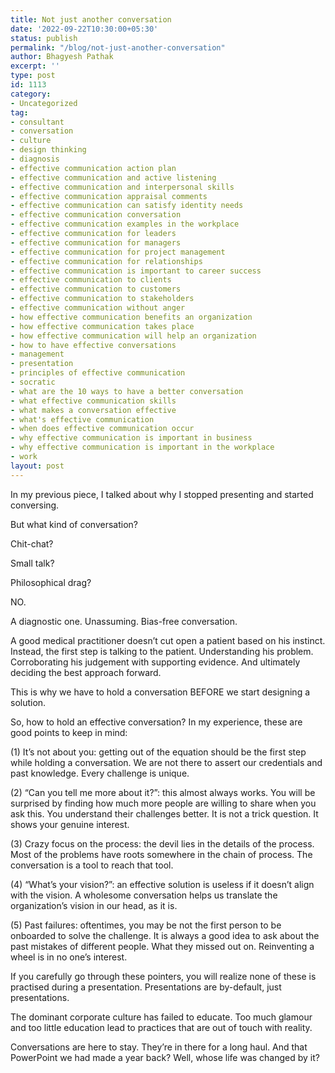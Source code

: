 ```yaml
---
title: Not just another conversation
date: '2022-09-22T10:30:00+05:30'
status: publish
permalink: "/blog/not-just-another-conversation"
author: Bhagyesh Pathak
excerpt: ''
type: post
id: 1113
category:
- Uncategorized
tag:
- consultant
- conversation
- culture
- design thinking
- diagnosis
- effective communication action plan
- effective communication and active listening
- effective communication and interpersonal skills
- effective communication appraisal comments
- effective communication can satisfy identity needs
- effective communication conversation
- effective communication examples in the workplace
- effective communication for leaders
- effective communication for managers
- effective communication for project management
- effective communication for relationships
- effective communication is important to career success
- effective communication to clients
- effective communication to customers
- effective communication to stakeholders
- effective communication without anger
- how effective communication benefits an organization
- how effective communication takes place
- how effective communication will help an organization
- how to have effective conversations
- management
- presentation
- principles of effective communication
- socratic
- what are the 10 ways to have a better conversation
- what effective communication skills
- what makes a conversation effective
- what's effective communication
- when does effective communication occur
- why effective communication is important in business
- why effective communication is important in the workplace
- work
layout: post
---
```


In my previous piece, I talked about why I stopped presenting and started conversing.

But what kind of conversation?

Chit-chat?

Small talk?

Philosophical drag?

NO.

A diagnostic one. Unassuming. Bias-free conversation.

A good medical practitioner doesn’t cut open a patient based on his instinct. Instead, the first step is talking to the patient. Understanding his problem. Corroborating his judgement with supporting evidence. And ultimately deciding the best approach forward.

This is why we have to hold a conversation BEFORE we start designing a solution.

So, how to hold an effective conversation? In my experience, these are good points to keep in mind:

(1) It’s not about you: getting out of the equation should be the first step while holding a conversation. We are not there to assert our credentials and past knowledge. Every challenge is unique.

(2) “Can you tell me more about it?”: this almost always works. You will be surprised by finding how much more people are willing to share when you ask this. You understand their challenges better. It is not a trick question. It shows your genuine interest.

(3) Crazy focus on the process: the devil lies in the details of the process. Most of the problems have roots somewhere in the chain of process. The conversation is a tool to reach that tool.

(4) “What’s your vision?”: an effective solution is useless if it doesn’t align with the vision. A wholesome conversation helps us translate the organization’s vision in our head, as it is.

(5) Past failures: oftentimes, you may be not the first person to be onboarded to solve the challenge. It is always a good idea to ask about the past mistakes of different people. What they missed out on. Reinventing a wheel is in no one’s interest.

If you carefully go through these pointers, you will realize none of these is practised during a presentation. Presentations are by-default, just presentations.

The dominant corporate culture has failed to educate. Too much glamour and too little education lead to practices that are out of touch with reality.

Conversations are here to stay. They’re in there for a long haul. And that PowerPoint we had made a year back? Well, whose life was changed by it?
